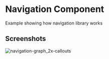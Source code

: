 
# Navigation Component

Example showing how navigation library works


## Screenshots


![navigation-graph_2x-callouts](https://user-images.githubusercontent.com/65075246/175806234-5455c328-42d8-4293-b202-c6a77a520a4a.png)

